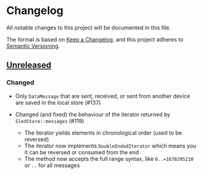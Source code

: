 # Changelog

All notable changes to this project will be documented in this file.

The format is based on [Keep a Changelog](https://keepachangelog.com/en/1.0.0/),
and this project adheres to [Semantic Versioning](https://semver.org/spec/v2.0.0.html).

## [Unreleased]

### Changed

- Only `DataMessage` that are sent, received, or sent from another device are saved in the local store (#137)

- Changed (and fixed) the behaviour of the iterator returned by `SledStore::messages` (#119)
  * The iterator yields elements in chronological order (used to be reversed)
  * The iterator now implements `DoubleEndedIterator` which means you it can be reversed or consumed from the end
  * The method now accepts the full range syntax, like `0..=1678295210` or `..` for all messages

[unreleased]: https://github.com/whisperfish/presage/compare/0.4.0...HEAD
